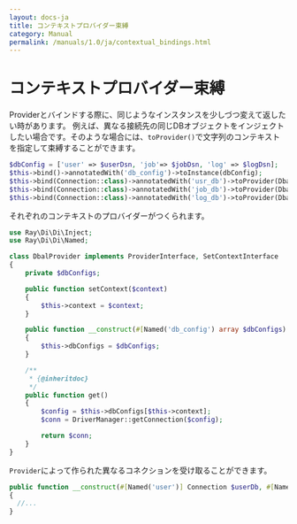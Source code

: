 ```yaml
---
layout: docs-ja
title: コンテキストプロバイダー束縛
category: Manual
permalink: /manuals/1.0/ja/contextual_bindings.html
---
```

# コンテキストプロバイダー束縛

Providerとバインドする際に、同じようなインスタンスを少しづつ変えて返したい時があります。
例えば、異なる接続先の同じDBオブジェクトをインジェクトしたい場合です。そのような場合には、`toProvider()`で文字列のコンテキストを指定して束縛することができます。



```php
$dbConfig = ['user' => $userDsn, 'job'=> $jobDsn, 'log' => $logDsn];
$this->bind()->annotatedWith('db_config')->toInstance(dbConfig);
$this->bind(Connection::class)->annotatedWith('usr_db')->toProvider(DbalProvider::class, 'user');
$this->bind(Connection::class)->annotatedWith('job_db')->toProvider(DbalProvider::class, 'job');
$this->bind(Connection::class)->annotatedWith('log_db')->toProvider(DbalProvider::class, 'log');
```

それぞれのコンテキストのプロバイダーがつくられます。

```php
use Ray\Di\Di\Inject;
use Ray\Di\Di\Named;

class DbalProvider implements ProviderInterface, SetContextInterface
{
    private $dbConfigs;

    public function setContext($context)
    {
        $this->context = $context;
    }

    public function __construct(#[Named('db_config') array $dbConfigs)
    {
        $this->dbConfigs = $dbConfigs;
    }

    /**
     * {@inheritdoc}
     */
    public function get()
    {
        $config = $this->dbConfigs[$this->context];
        $conn = DriverManager::getConnection($config);

        return $conn;
    }
}
```

`Provider`によって作られた異なるコネクションを受け取ることができます。

```php
public function __construct(#[Named('user')] Connection $userDb, #[Named('job')] Connection $jobDb, #[Named('log') Connection $logDb)
{
  //...
}
```
